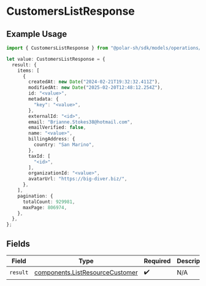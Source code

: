 # CustomersListResponse

## Example Usage

```typescript
import { CustomersListResponse } from "@polar-sh/sdk/models/operations/customerslist.js";

let value: CustomersListResponse = {
  result: {
    items: [
      {
        createdAt: new Date("2024-02-21T19:32:32.411Z"),
        modifiedAt: new Date("2025-02-20T12:48:12.254Z"),
        id: "<value>",
        metadata: {
          "key": "<value>",
        },
        externalId: "<id>",
        email: "Brianne.Stokes38@hotmail.com",
        emailVerified: false,
        name: "<value>",
        billingAddress: {
          country: "San Marino",
        },
        taxId: [
          "<id>",
        ],
        organizationId: "<value>",
        avatarUrl: "https://big-diver.biz/",
      },
    ],
    pagination: {
      totalCount: 929981,
      maxPage: 806974,
    },
  },
};
```

## Fields

| Field                                                                              | Type                                                                               | Required                                                                           | Description                                                                        |
| ---------------------------------------------------------------------------------- | ---------------------------------------------------------------------------------- | ---------------------------------------------------------------------------------- | ---------------------------------------------------------------------------------- |
| `result`                                                                           | [components.ListResourceCustomer](../../models/components/listresourcecustomer.md) | :heavy_check_mark:                                                                 | N/A                                                                                |